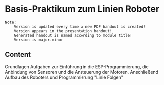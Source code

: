 # Basis-Praktikum zum Linien Roboter

```
Note: 
    Version is updated every time a new PDF handout is created!
    Version appears in the presentation handout!
    Generated handout is named according to module title!
    Version is major.minor
```

## Content

Grundlagen Aufgaben zur Einführung in die ESP-Programmierung, die Anbindung von Sensoren und die Ansteuerung der Motoren.
Anschließend Aufbau des Roboters und Programmierung "Linie Folgen"